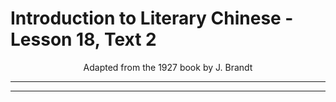 # Introduction to Literary Chinese - Lesson 18, Text 2

<center>Adapted from the 1927 book by J. Brandt</center>

---

---
